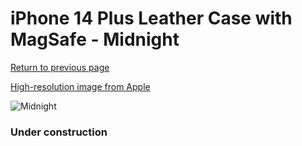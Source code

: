 # iPhone 14 Plus Leather Case with MagSafe - Midnight

[Return to previous page](/iphone_14)

[High-resolution image from Apple](https://store.storeimages.cdn-apple.com/8756/as-images.apple.com/is/MPP93?wid=4500&hei=4500&fmt=png)

<div style="width: 384px"><img src="/everypreview/MPP93.png" alt="Midnight"></div>

### Under construction

